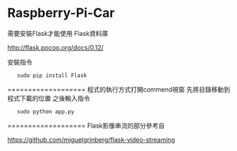 # Raspberry-Pi-Car
需要安裝Flask才能使用
Flask資料庫 

http://flask.pocoo.org/docs/0.12/

安裝指令
```
   sudo pip install Flask
```
===================
程式的執行方式打開commend視窗
先將目錄移動到程式下載的位置
之後輸入指令
```
   sudo python app.py
```
===================
Flask影像串流的部分參考自

https://github.com/miguelgrinberg/flask-video-streaming

